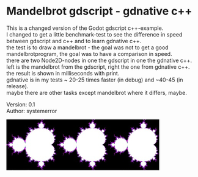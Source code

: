 # Mandelbrot gdscript - gdnative c++
This is a changed version of the Godot gdscript c++-example.  
I changed to get a little benchmark-test to see the difference in speed between gdscript and c++ and to learn gdnative c++.  
the test is to draw a mandelbrot - the goal was not to get a good mandelbrotprogram, the goal was to have a comparison in speed.  
there are two Node2D-nodes in one the gdscript in one the gdnative c++.   
left is the mandelbrot from the gdscript, right the one from gdnative c++.  
the result is shown in milliseconds with print.  
gdnative is in my tests ~ 20-25 times faster (in debug) and ~40-45 (in release).  
maybe there are other tasks except mandelbrot where it differs, maybe.  

Version: 0.1   
Author: systemerror    


![Pic1](pic1.jpg)

